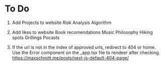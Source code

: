 # To Do

1. Add Projects to website
   Risk Analysis Algorithm

2. Add likes to website
   Book recomendations
   Music
   Philosophy
   Hiking spots
   Grillings
   Pocasts

3. If the url is not in the index of approved urls, redirect to 404 or home.
   Use the Error component on the \_app.tsx file to rendeer after checking.
   https://maxschmitt.me/posts/next-js-default-404-page/
